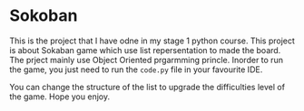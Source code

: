 # Sokoban
This is the project that I have odne in my stage 1 python course. This project is about Sokaban game which use list repersentation to made the board. The prject mainly use Object Oriented prgarmming princle. Inorder to run the game, you just need to run the ```code.py``` file in your favourite IDE.

You can change the structure of the list to upgrade the difficulties level of the game. Hope you enjoy.